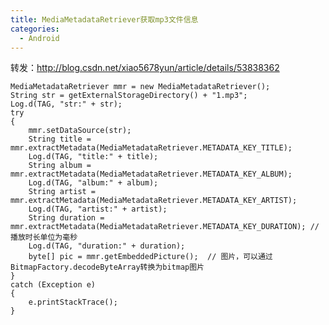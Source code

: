```yaml
---
title: MediaMetadataRetriever获取mp3文件信息
categories:
  - Android
---
```


转发：http://blog.csdn.net/xiao5678yun/article/details/53838362
```
MediaMetadataRetriever mmr = new MediaMetadataRetriever();  
String str = getExternalStorageDirectory() + "1.mp3";  
Log.d(TAG, "str:" + str);  
try 
{  
    mmr.setDataSource(str);  
    String title = mmr.extractMetadata(MediaMetadataRetriever.METADATA_KEY_TITLE); 
    Log.d(TAG, "title:" + title);  
    String album = mmr.extractMetadata(MediaMetadataRetriever.METADATA_KEY_ALBUM);  
    Log.d(TAG, "album:" + album);  
    String artist = mmr.extractMetadata(MediaMetadataRetriever.METADATA_KEY_ARTIST);  
    Log.d(TAG, "artist:" + artist);  
    String duration = mmr.extractMetadata(MediaMetadataRetriever.METADATA_KEY_DURATION); // 播放时长单位为毫秒  
    Log.d(TAG, "duration:" + duration);   
    byte[] pic = mmr.getEmbeddedPicture();  // 图片，可以通过BitmapFactory.decodeByteArray转换为bitmap图片
} 
catch (Exception e) 
{  
    e.printStackTrace();  
}
```
                                                                                                                                                                                                                                                                                                                                                                                                                                                                                                                                                                                                                                                                                                                                                                                                                                                                                                                                                                                                                                                                                                                                                                                                                                                                                                                                                                                                                                                                                                                                                                                                                                                                                                                                                                                                                                                                                                                                                                                                                                                                                                                                                                                                                                                                                                                                                                                                                                                                                                                                                                                                                                                                                                                                                                                                                                                                                                                                                                                                                                                                                                                                                                                                                                                                                                                                                                                                                                                                                                                                                                                                                                                                                                                                                                                                                                                                                                                                                                                                                                                                                                                                                                                                                                                                                                                                                                                                                                                                                                                                                                                                                                                                                                                                                                                                                                                                                                                                                                                                                                                                                                                                                                                                                                                                                                                                                                                                                                                                                                                                                                                                                                                                                                                                                                                                                                                                                                                                                                                                                                                                                                                                                                                                                                                                                                                                                                                                                                                                                                                                                                                                                                                                                                                                                                                                                                                                                                                                                                                                                                                                                                                                                                                                                                                                                                                                                                                                                                                                                                                                                                                                                                                                                                                                                                                                                                                                                                                                                                                                                                                                                                                                                                                                                                                                                                                                                                                                                                                                                                                                                                                                                                                                                                                                                                                                                                                                                                                                                                                                                                                                                                                                                                                                                                                                                                                                                                                                                                                                                                                                                                                                                                                          